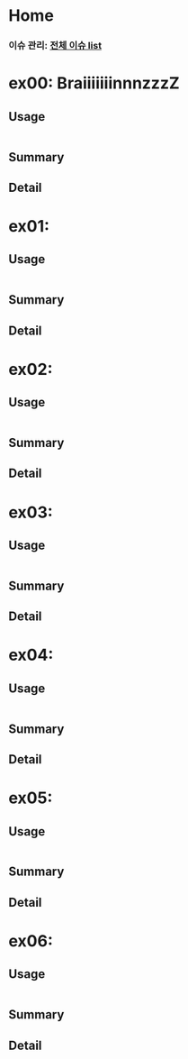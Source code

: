 # Home
### 이슈 관리: [전체 이슈 list](https://github.com/brixxt27/cpp_module_01/issues/1)

# ex00: BraiiiiiiinnnzzzZ
## Usage
```
```
## Summary
## Detail
# ex01: 
## Usage
```
```
## Summary
## Detail
# ex02: 
## Usage
```
```
## Summary
## Detail
# ex03: 
## Usage
```
```
## Summary
## Detail
# ex04: 
## Usage
```
```
## Summary
## Detail
# ex05: 
## Usage
```
```
## Summary
## Detail
# ex06: 
## Usage
```
```
## Summary
## Detail
